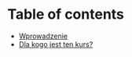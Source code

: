 # Table of contents

* [Wprowadzenie](README.md)
* [Dla kogo jest ten kurs?](dla-kogo-jest-ten-kurs.md)


